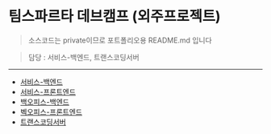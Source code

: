 # 팀스파르타 데브캠프 (외주프로젝트)
> 소스코드는 private이므로 포트폴리오용 README.md 입니다

> 담당 : 서비스-백엔드, 트랜스코딩서버
---
- [서비스-백엔드](https://github.com/kingseungil/teamsparta-devcamp-nurseedu/tree/main/service/backend)
- [서비스-프론트엔드](https://github.com/kingseungil/teamsparta-devcamp-nurseedu/tree/main/service/frontend)
- [백오피스-백엔드](https://github.com/kingseungil/teamsparta-devcamp-nurseedu/tree/main/backoffice/backend)
- [벡오피스-프론트엔드](https://github.com/kingseungil/teamsparta-devcamp-nurseedu/tree/main/backoffice/backend)
- [트랜스코딩서버](https://github.com/kingseungil/teamsparta-devcamp-nurseedu/tree/main/transcoding)